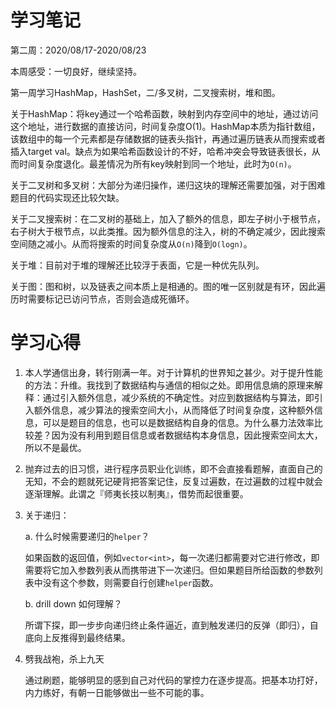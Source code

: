 # 学习笔记

第二周：2020/08/17-2020/08/23

本周感受：一切良好，继续坚持。

第一周学习HashMap，HashSet，二/多叉树，二叉搜索树，堆和图。

关于HashMap：将key通过一个哈希函数，映射到内存空间中的地址，通过访问这个地址，进行数据的直接访问，时间复杂度O(1)。HashMap本质为指针数组，该数组中的每一个元素都是存储数据的链表头指针，再通过遍历链表从而搜索或者插入target val。缺点为如果哈希函数设计的不好，哈希冲突会导致链表很长，从而时间复杂度退化。最差情况为所有key映射到同一个地址，此时为`O(n)`。

关于二叉树和多叉树：大部分为递归操作，递归这块的理解还需要加强，对于困难题目的代码实现还比较欠缺。

关于二叉搜索树：在二叉树的基础上，加入了额外的信息，即左子树小于根节点，右子树大于根节点，以此类推。因为额外信息的注入，树的不确定减少，因此搜索空间随之减小。从而将搜索的时间复杂度从`O(n)`降到`O(logn)`。

关于堆：目前对于堆的理解还比较浮于表面，它是一种优先队列。

关于图：图和树，以及链表之间本质上是相通的。图的唯一区别就是有环，因此遍历时需要标记已访问节点，否则会造成死循环。

# 学习心得

1. 本人学通信出身，转行刚满一年。对于计算机的世界知之甚少。对于提升性能的方法：升维。我找到了数据结构与通信的相似之处。即用信息熵的原理来解释：通过引入额外信息，减少系统的不确定性。对应到数据结构与算法，即引入额外信息，减少算法的搜索空间大小，从而降低了时间复杂度，这种额外信息，可以是题目的信息，也可以是数据结构自身的信息。为什么暴力法效率比较差？因为没有利用到题目信息或者数据结构本身信息，因此搜索空间太大，所以不是最优。

2. 抛弃过去的旧习惯，进行程序员职业化训练，即不会直接看题解，直面自己的无知，不会的题就死记硬背把答案记住，反复过遍数，在过遍数的过程中就会逐渐理解。此谓之『师夷长技以制夷』，借势而起很重要。

3. 关于递归：

   a. 什么时候需要递归的`helper`？

   如果函数的返回值，例如`vector<int>`，每一次递归都需要对它进行修改，即需要将它加入参数列表从而携带进下一次递归。但如果题目所给函数的参数列表中没有这个参数，则需要自行创建`helper`函数。

   b.  drill down 如何理解？

   所谓下探，即一步步向递归终止条件逼近，直到触发递归的反弹（即归），自底向上反推得到最终结果。

4. 劈我战袍，杀上九天

   通过刷题，能够明显的感到自己对代码的掌控力在逐步提高。把基本功打好，内力练好，有朝一日能够做出一些不可能的事。

